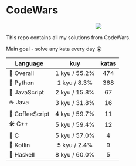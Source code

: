 # CodeWars

<p align="center">
  <img src="https://www.codewars.com/users/yurii_karabas/badges/large">
</p>

This repo contains all my solutions from CodeWars.

Main goal - solve any kata every day :open_mouth:

| Language                          | kuy               | katas                 |
|---                                |:---:              |:---:                  |
|:dizzy: Overall                    | 1 kyu / 55.2%     | 474       |
|:snake: Python                     | 1 kyu / 8.3%      | 368        |
|:see_no_evil: JavaScript           | 2 kyu / 15.8%  | 67    |
|:coffee: Java                      | 3 kyu / 31.8%        | 16          |
|🙉 CoffeeScript | 4 kyu / 59.7%| 11  |
|:hammer_and_wrench: C++            | 5 kyu / 59.4%         | 12           |
|:wrench: C                         | 5 kyu / 57.0%           | 4             |
|:seedling: Kotlin                  | 5 kyu / 2.4%      | 9        |
|:link: Haskell                     | 8 kyu / 60.0%     | 5       |
